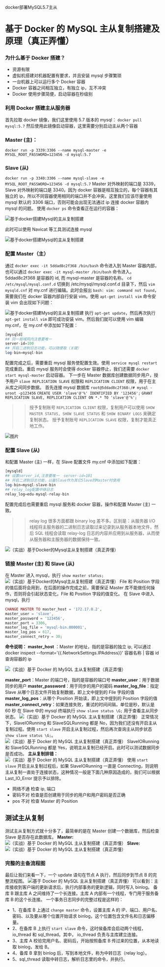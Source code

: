docker部署MySQL5.7主从

# 基于 Docker 的 MySQL 主从复制搭建及原理（真正弄懂）

### 为什么基于 Docker 搭建？

- 资源有限
- 虚拟机搭建对机器配置有要求，并且安装 mysql 步骤繁琐
- 一台机器上可以运行多个 Docker 容器
- Docker 容器之间相互独立，有独立 ip，互不冲突
- Docker 使用步骤简便，启动容器在秒级别

### 利用 Docker 搭建主从服务器

首先拉取 docker 镜像，我们这里使用 5.7 版本的 mysql：
`docker pull mysql:5.7`
然后使用此镜像启动容器，这里需要分别启动主从两个容器

### Master (主)：

```shell
docker run -p 3339:3306 --name mysql-master -e MYSQL_ROOT_PASSWORD=123456 -d mysql:5.7
```

### Slave (从)

`docker run -p 3340:3306 --name mysql-slave -e MYSQL_ROOT_PASSWORD=123456 -d mysql:5.7`
Master 对外映射的端口是 3339，Slave 对外映射的端口是 3340。因为 docker 容器是相互独立的，每个容器有其独立的 ip，所以不同容器使用相同的端口并不会冲突。这里我们应该尽量使用 mysql 默认的 3306 端口，否则可能会出现无法通过 ip 连接 docker 容器内 mysql 的问题。
使用 `docker ps` 命令查看正在运行的容器：

![基于docker搭建Mysql的主从复制搭建](./assets/docker部署MySQL5.7主从.assets/hGFBedeK9z.png)

此时可以使用 Navicat 等工具测试连接 mysql

![基于docker搭建Mysql的主从复制搭建](./assets/docker部署MySQL5.7主从.assets/p50IvNmugf.png)

### 配置 Master（主）

通过 `docker exec -it 5ddad8c2f368 /bin/bash` 命令进入到 Master 容器内部，也可以通过 `docker exec -it mysql-master /bin/bash` 命令进入。5ddad8c2f368 是容器的 id, 而 mysql-master 是容器的名称。
`cd /etc/mysql/mysql.conf.d` 切换到 /etc/mysql/mysql.conf.d 目录下，然后 `vim mysqld.cnf` 对 my.cnf 进行编辑。此时会报出 `bash: vim: command not found`，需要我们在 docker 容器内部自行安装 vim。使用 `apt-get install vim` 命令安装 vim
会出现如下问题：

![基于docker搭建Mysql的主从复制搭建](./assets/docker部署MySQL5.7主从.assets/73rbcA5DJN.png)
执行 `apt-get update`，然后再次执行 `apt-get install vim` 即可成功安装 vim。然后我们就可以使用 vim 编辑 my.cnf，在 my.cnf 中添加如下配置：

```php
[mysqld]
## 同一局域网内注意要唯一
server-id=100  
## 开启二进制日志功能，可以随便取（关键）
log-bin=mysql-bin
```

配置完成之后，需要重启 mysql 服务使配置生效。使用 `service mysql restart` 完成重启。重启 mysql 服务时会使得 docker 容器停止，我们还需要 `docker start mysql-master` 启动容器。
下一步在 Master 数据库创建数据同步用户，授予用户 `slave REPLICATION SLAVE` 权限和 `REPLICATION CLIENT` 权限，用于在主从库之间同步数据。
首先连接 mysql 数据库
`root@5ddad8c2f368:/# mysql -uroot -p123456`
`CREATE USER 'slave'@'%' IDENTIFIED BY '123456';`
`GRANT REPLICATION SLAVE, REPLICATION CLIENT ON *.* TO 'slave'@'%';`

> > 授予复制账号 `REPLICATION CLIENT` 权限，复制用户可以使用 `SHOW MASTER STATUS, SHOW SLAVE STATUS` 和 `SHOW BINARY LOGS` 来确定复制状态。
> > 授予复制账号 `REPLICATION SLAVE` 权限，复制才能真正地工作。

![图片](./assets/docker部署MySQL5.7主从.assets/eNZDdE8czY.png)

### 配置 Slave (从)

和配置 Master (主) 一样，在 Slave 配置文件 my.cnf 中添加如下配置：

```php
[mysqld]  
## 设置server_id,注意要唯一  server-id=101 
## 开启二进制日志功能，以备Slave作为其它Slave的Master时使用  
log-bin=mysql-slave-bin 
## relay_log配置中继日志  
relay_log=edu-mysql-relay-bin
```

配置完成后也需要重启 mysql 服务和 docker 容器，操作和配置 Master (主) 一致。

> > relay log 很多方面都跟 binary log 差不多。区别是：从服务器 I/O 线程将主服务器的二进制日志读取过来记录到从服务器本地文件，然后 SQL 线程会读取 relay-log 日志的内容并应用到从服务器，从而使从服务器和主服务器的数据保持一致。

![（实战）基于Docker的Mysql主从复制搭建（真正弄懂）](./assets/docker部署MySQL5.7主从.assets/pQQchwbMvf.png)

### 链接 Master (主) 和 Slave (从)

在 Master 进入 mysql，执行 `show master status;`
![（实战）基于Docker的Mysql主从复制搭建（真正弄懂）](./assets/docker部署MySQL5.7主从.assets/mccapJofdz.png)
File 和 Position 字段的值后面将会用到，在后面的操作完成之前，需要保证 Master 库不能做任何操作，否则将会引起状态变化，File 和 Position 字段的值变化。
在 Slave 中进入 mysql，执行

```php
CHANGE MASTER TO master_host = '172.17.0.2',
master_user = 'slave',
master_password = '123456',
master_port = 3306,
master_log_file = 'mysql-bin.000001',
master_log_pos = 617,
master_connect_retry = 30;
```

**命令说明：**
**master_host** ：Master 的地址，指的是容器的独立 ip, 可以通过 docker inspect --format='{{.NetworkSettings.IPAddress}}' 容器名称 | 容器 id 查询容器的 ip

![（实战）基于 Docker 的 MySQL 主从复制搭建（真正弄懂）](./assets/docker部署MySQL5.7主从.assets/VEzHTsZs8m.png)

**master_port**：Master 的端口号，指的是容器的端口号
**master_user**：用于数据同步的用户
**master_password**：用于同步的用户的密码
**master_log_file**：指定 Slave 从哪个日志文件开始复制数据，即上文中提到的 File 字段的值
**master_log_pos**：从哪个 Position 开始读，即上文中提到的 Position 字段的值
**master_connect_retry**：如果连接失败，重试的时间间隔，单位是秒，默认是 60 秒
在 Slave 中的 mysql 终端执行 `show slave status \G;` 用于查看主从同步状态。
![（实战）基于 Docker 的 MySQL 主从复制搭建（真正弄懂）](./assets/docker部署MySQL5.7主从.assets/cFuMlr07HU.png)
正常情况下，SlaveIORunning 和 SlaveSQLRunning 都是 No，因为我们还没有开启主从复制过程。使用 `start slave` 开启主从复制过程，然后再次查询主从同步状态 `show slave status \G;`。
![（实战）基于 Docker 的 MySQL 主从复制搭建（真正弄懂）](./assets/docker部署MySQL5.7主从.assets/1ldtt5ZP6m.png)
SlaveIORunning 和 SlaveSQLRunning 都是 Yes，说明主从复制已经开启。此时可以测试数据同步是否成功。
**主从复制排错：**
![（实战）基于 Docker 的 MySQL 主从复制搭建（真正弄懂）](./assets/docker部署MySQL5.7主从.assets/YUjMrWFJLv.png)
使用 `start slave` 开启主从复制过程后，如果 SlaveIORunning 一直是 Connecting，则说明主从复制一直处于连接状态，这种情况一般是下面几种原因造成的，我们可以根据 Last_IO_Error 提示予以排除。

- 网络不通
  检查 ip, 端口
- 密码不对
  检查是否创建用于同步的用户和用户密码是否正确
- pos 不对
  检查 Master 的 Position

## 测试主从复制

测试主从复制方式就十分多了，最简单的是在 Master 创建一个数据库，然后检查 Slave 是否存在此数据库。
**Master:**
![（实战）基于 Docker 的 MySQL 主从复制搭建（真正弄懂）](./assets/docker部署MySQL5.7主从.assets/1cQFX0EiGG.png)
**Slave:**
![（实战）基于 Docker 的 MySQL 主从复制搭建（真正弄懂）](./assets/docker部署MySQL5.7主从.assets/o4LF8Ce5ew.png)

### 完整的主备流程图

最后让我们来看一下，一个 update 语句在节点 A 执行，然后同步到节点 B 的完整流程图。
![基于 Docker 的 MySQL 主从复制搭建（真正弄懂）](./assets/docker部署MySQL5.7主从.assets/3v3uVxHtAi.png)
可以看到：主库接收到客户端的更新请求后，执行内部事务的更新逻辑，同时写入 binlog。
备库 B 跟主库 A 之间维持了一个长连接。主库 A 内部有一个线程，专门用于服务备库 B 的这个长连接。
一个事务日志同步的完整过程是这样的：

- 1、在备库 B 上通过 `change master` 命令，设置主库 A 的 IP、端口、用户名、密码、以及要从哪个位置开始请求 binlog，这个位置包含文件名和日志偏移量。
- 2、在备库 B 上执行 `start slave` 命令，这时侯备库会启动两个线程，io_thread 和 sql_thread。其中， io_thread 负责与主库建立连接。
- 3、主库 A 校验完用户名、密码后，开始按照备库 B 传过来的位置，从本地读取 binlog，发给 B。
- 4、备库 B 拿到 binlog 后，写到本地文件，称为中转日志（relay log）。
- 5、sql_thread 读取中转日志，解析日志里的命令，并执行。

